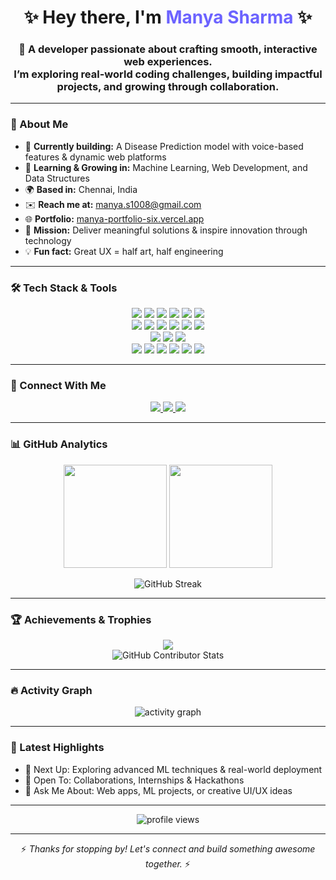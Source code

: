 <!-- Profile Header -->
<h1 align="center">✨ Hey there, I'm <span style="color:#6C63FF;">Manya Sharma</span> ✨</h1>

<h3 align="center">
  🚀 A developer passionate about crafting smooth, interactive web experiences.<br/>
  I’m exploring real-world coding challenges, building impactful projects, and growing through collaboration.
</h3>

---

### 💫 About Me  

- 🔭 **Currently building:** A Disease Prediction model with voice-based features & dynamic web platforms  
- 🚀 **Learning & Growing in:** Machine Learning, Web Development, and Data Structures  
- 🌍 **Based in:** Chennai, India  
- ✉️ **Reach me at:** [manya.s1008@gmail.com](mailto:manya.s1008@gmail.com)  
- 🌐 **Portfolio:** [manya-portfolio-six.vercel.app](https://manya-portfolio-six.vercel.app)  
- 🎯 **Mission:** Deliver meaningful solutions & inspire innovation through technology  
- 💡 **Fun fact:** Great UX = half art, half engineering  

---

### 🛠️ Tech Stack & Tools  

<p align="center">
  <!-- Programming Languages -->
  <img src="https://img.shields.io/badge/JavaScript-F7DF1E?style=for-the-badge&logo=javascript&logoColor=black" />
  <img src="https://img.shields.io/badge/TypeScript-3178C6?style=for-the-badge&logo=typescript&logoColor=white" />
  <img src="https://img.shields.io/badge/Python-3776AB?style=for-the-badge&logo=python&logoColor=white" />
  <img src="https://img.shields.io/badge/Java-007396?style=for-the-badge&logo=java&logoColor=white" />
  <img src="https://img.shields.io/badge/C-00599C?style=for-the-badge&logo=c&logoColor=white" />
  <img src="https://img.shields.io/badge/C++-00599C?style=for-the-badge&logo=c%2B%2B&logoColor=white" />

  <!-- Web Technologies -->
  <br/>
  <img src="https://img.shields.io/badge/React-20232A?style=for-the-badge&logo=react&logoColor=61DAFB" />
  <img src="https://img.shields.io/badge/Next.js-000000?style=for-the-badge&logo=next.js&logoColor=white" />
  <img src="https://img.shields.io/badge/Node.js-339933?style=for-the-badge&logo=node.js&logoColor=white" />
  <img src="https://img.shields.io/badge/TailwindCSS-38B2AC?style=for-the-badge&logo=tailwind-css&logoColor=white" />
  <img src="https://img.shields.io/badge/Vite-646CFF?style=for-the-badge&logo=vite&logoColor=white" />
  <img src="https://img.shields.io/badge/Firebase-FFCA28?style=for-the-badge&logo=firebase&logoColor=black" />

  <!-- Databases & Tools -->
  <br/>
  <img src="https://img.shields.io/badge/MongoDB-47A248?style=for-the-badge&logo=mongodb&logoColor=white" />
  <img src="https://img.shields.io/badge/MySQL-4479A1?style=for-the-badge&logo=mysql&logoColor=white" />
  <img src="https://img.shields.io/badge/AWS-232F3E?style=for-the-badge&logo=amazon-aws&logoColor=white" />

  <!-- ML/Data Tools -->
  <br/>
  <img src="https://img.shields.io/badge/NumPy-013243?style=for-the-badge&logo=numpy&logoColor=white" />
  <img src="https://img.shields.io/badge/Pandas-150458?style=for-the-badge&logo=pandas&logoColor=white" />
  <img src="https://img.shields.io/badge/Matplotlib-0079C1?style=for-the-badge&logo=matplotlib&logoColor=white" />
  <img src="https://img.shields.io/badge/Jupyter-F37626?style=for-the-badge&logo=jupyter&logoColor=white" />
  <img src="https://img.shields.io/badge/Spyder-FF0000?style=for-the-badge&logo=spyder-ide&logoColor=white" />
  <img src="https://img.shields.io/badge/Canva-00C4CC?style=for-the-badge&logo=canva&logoColor=white" />
</p>

---

### 🤝 Connect With Me  

<p align="center">
  <a href="https://www.linkedin.com/in/manya-sharma-5a867a324" target="_blank">
    <img src="https://img.shields.io/badge/LinkedIn-%230077B5.svg?style=for-the-badge&logo=linkedin&logoColor=white" />
  </a>
  <a href="mailto:manya.s1008@gmail.com">
    <img src="https://img.shields.io/badge/Gmail-%23EA4335.svg?style=for-the-badge&logo=gmail&logoColor=white" />
  </a>
  <a href="https://manya-portfolio-six.vercel.app" target="_blank">
    <img src="https://img.shields.io/badge/Portfolio-%23000000.svg?style=for-the-badge&logo=vercel&logoColor=white" />
  </a>
</p>

---

### 📊 GitHub Analytics  

<p align="center">
  <img src="https://github-readme-stats.vercel.app/api?username=manyasharma1008&show_icons=true&theme=tokyonight&count_private=true" height="165" />
  <img src="https://github-readme-stats.vercel.app/api/top-langs/?username=manyasharma1008&layout=compact&theme=tokyonight" height="165" />
</p>

<p align="center">
  <img src="https://github-readme-streak-stats.herokuapp.com/?user=manyasharma1008&theme=tokyonight" alt="GitHub Streak" />
</p>

---

### 🏆 Achievements & Trophies  

<p align="center"> 
  <img src="https://github-profile-trophy.vercel.app/?username=manyasharma1008&theme=tokyonight&no-frame=true" />
  <br/>
  <!-- Contributor Stats -->
  <img 
    src="https://github-contributor-stats.vercel.app/api?username=manyasharma1008&limit=5&theme=tokyonight&combine_all_yearly_contributions=true" 
    alt="GitHub Contributor Stats"
  />
</p>

---


### 🔥 Activity Graph  

<p align="center">
  <img src="https://github-readme-activity-graph.vercel.app/graph?username=manyasharma1008&theme=tokyo-night" alt="activity graph"/>
</p>

---

### 📝 Latest Highlights  

- 🌱 Next Up: Exploring advanced ML techniques & real-world deployment  
- 🤝 Open To: Collaborations, Internships & Hackathons  
- 💬 Ask Me About: Web apps, ML projects, or creative UI/UX ideas  

---

<p align="center">
  <img src="https://komarev.com/ghpvc/?username=manyasharma1008&label=Profile%20Views&color=0e75b6&style=flat" alt="profile views" />
</p>

---

<p align="center">⚡ <em>Thanks for stopping by! Let's connect and build something awesome together.</em> ⚡</p>
